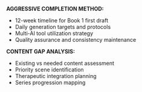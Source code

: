 **AGGRESSIVE COMPLETION METHOD:**
- 12-week timeline for Book 1 first draft
- Daily generation targets and protocols
- Multi-AI tool utilization strategy
- Quality assurance and consistency maintenance

**CONTENT GAP ANALYSIS:**
- Existing vs needed content assessment
- Priority scene identification
- Therapeutic integration planning
- Series progression mapping